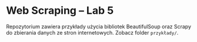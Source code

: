 # Web Scraping – Lab 5

Repozytorium zawiera przykłady użycia bibliotek BeautifulSoup oraz Scrapy do zbierania danych ze stron internetowych.
Zobacz folder `przykłady/`.

